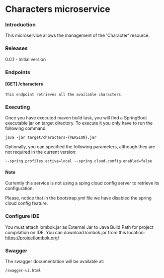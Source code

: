 Characters microservice 
============================================

### Introduction

This microservice allows the management of the 'Character' resource. 

### Releases

0.0.1 - Initial version



### Endpoints

#### [GET] /characters

	This endpoint retrieves all the available characters.
	

### Executing

Once you have executed maven build task, you will find a SpringBoot executable jar on target directory. To execute it you only have to run the following command:
		
	java -jar target/characters-{VERSION}.jar

Optionally, you can specified the following parameters, although they are not required in the current version:

	--spring.profiles.active=local --spring.cloud.config.enabled=false
	

#### Note

Currently this service is not using a sping cloud config server to retrieve its configuration.

Please, notice that in the bootstrap.yml file we have disabled the spring cloud config feature.


### Configure IDE

You must attach lombok.jar as External Jar to Java Build Path for project compilation on IDE. 
You can download lombok.jar from this location: https://projectlombok.org/ 


### Swagger

The swagger documentation will be available at:

	/swagger-ui.html
	

